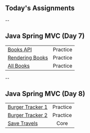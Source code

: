 ## Today's Assignments
--
## Java Spring MVC (Day 7)

|                                           |     |
|---------------------------------------------------------------|:--------:|
| [Books API](https://github.com/tmax818/BooksApi)	            | Practice |
| [Rendering Books](https://github.com/tmax818/RenderingBooks)	| Practice |
| [All Books](https://github.com/tmax818/AllBooks)	            | Practice |

--

## Java Spring MVC (Day 8)

|                                           |     |
|---------------------------------------------------------------|:--------:|
| [Burger Tracker 1]()	                                        | Practice |
| [Burger Tracker 2]()	                                        | Practice |
| [Save Travels](https://github.com/tmax818/SaveTravels)	    | Core |
